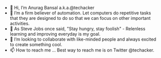 - 👋 Hi, I’m Anurag Bansal a.k.a.@techacker
- 👀 I’m a firm believer of automation. Let computers do repetitive tasks that they are designed to do so that we can focus on other important activities.
- 🌱 As Steve Jobs once said, "Stay hungry, stay foolish" - Relenless learning and improving everyday is my goal.
- 💞️ I’m looking to collaborate with like-minded people and always excited to create something cool.
- 📫 How to reach me ... 
      Best way to reach me is on Twitter @techacker.

<!---
techacker/techacker is a ✨ special ✨ repository because its `README.md` (this file) appears on your GitHub profile.
You can click the Preview link to take a look at your changes.
--->
